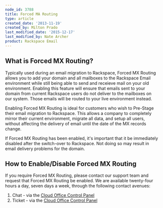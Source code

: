 ```yaml
---
node_id: 3788
title: Forced MA Routing
type: article
created_date: '2013-11-19'
created_by: Milton Prado
last_modified_date: '2015-12-17'
last_modified_by: Nate Archer
product: Rackspace Email
---
```


What is Forced MX Routing?
--------------------------

Typically used during an email migration to Rackspace, Forced MX Routing
allows you to add your domain and all mailboxes to the Rackspace Email
environment while still being able to send and receieve mail on your old
environment.  Enabling this feature will ensure that emails sent to your
domain from current Rackspace users do not deliver to the mailboxes on
our system.  Those emails will be routed to your live environment
instead.

Enabling Forced MX Routing is ideal for customers who wish to Pre-Stage
their email migration to Rackspace.  This allows a company to completely
mirror their current environment, migrate all data, and setup all users,
without affecting the delivery of email until the date of the MX records
change.

If Forced MX Routing has been enabled, it's important that it be
immediately disabled after the switch-over to Rackspace. Not doing so
may result in email delivery problems for the domain.

How to Enable/Disable Forced MX Routing
---------------------------------------

If you require Forced MX Routing, please contact our support team and
request that Forced MX Routing be enabled. We are available twenty-four
hours a day, seven days a week, through the following contact avenues:

1.  Chat - via the [Cloud Office Control
    Panel](https://cp.rackspace.com/)
2.  Ticket - via the [Cloud Office Control
    Panel](https://cp.rackspace.com/)


